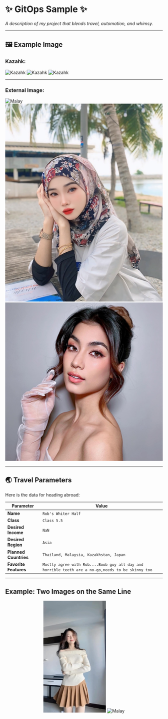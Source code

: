 # ✨ **GitOps Sample** ✨

_A description of my project that blends travel, automation, and whimsy._

---

## 🖼️ Example Image  

### Kazahk:
![Kazahk](images/kazahk.jpg)
![Kazahk](images/kazahk-1.jpg)
![Kazahk](images/kazahk-2.jpg)

---

### External Image:  
![Malay](https://as1.ftcdn.net/v2/jpg/01/83/57/50/1000_F_183575057_Ds4e51TuR08IasMWY9cgJOhJkT0quSzx.jpg)
![Malay](images/malay-1.jpg)
![Malay](images/malay-2.jpg)

---

## 🌏 **Travel Parameters**

Here is the data for heading abroad:

| Parameter          | Value                  |
|--------------------|------------------------|
| **Name**           | `Rob's Whiter Half`   |
| **Class**          | `Class 5.5`           |
| **Desired Income** | `NaN`                 |
| **Desired Region** | `Asia`                |
| **Planned Countries** | `Thailand, Malaysia, Kazakhstan, Japan`|
| **Favorite Features** | `Mostly agree with Rob....Boob guy all day and horrible teeth are a no-go,needs to be skinny too`|

---

## Example: Two Images on the Same Line

<p align="center">
  <img src="images/thai.jpg" alt="Thai" width="200"/>
  <img src="https://as1.ftcdn.net/v2/jpg/01/83/57/50/1000_F_183575057_Ds4e51TuR08IasMWY9cgJOhJkT0quSzx.jpg" alt="Malay" width="200"/>
</p>

